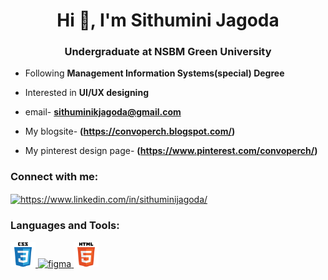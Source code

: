 <h1 align="center">Hi 👋, I'm Sithumini Jagoda</h1>
<h3 align="center">Undergraduate at NSBM Green University</h3>

- Following **Management Information Systems(special) Degree**

- Interested in **UI/UX designing**

- email- **sithuminikjagoda@gmail.com**

- My blogsite- **(https://convoperch.blogspot.com/)**
  
- My pinterest design page- **(https://www.pinterest.com/convoperch/)**

<h3 align="left">Connect with me:</h3>
<p align="left">
<a href="https://linkedin.com/in/https://www.linkedin.com/in/sithuminijagoda/" target="blank"><img align="center" src="https://raw.githubusercontent.com/rahuldkjain/github-profile-readme-generator/master/src/images/icons/Social/linked-in-alt.svg" alt="https://www.linkedin.com/in/sithuminijagoda/" height="30" width="40" /></a>
</p>

<h3 align="left">Languages and Tools:</h3>
<p align="left"> <a href="https://www.w3schools.com/css/" target="_blank" rel="noreferrer"> <img src="https://raw.githubusercontent.com/devicons/devicon/master/icons/css3/css3-original-wordmark.svg" alt="css3" width="40" height="40"/> </a> <a href="https://www.figma.com/" target="_blank" rel="noreferrer"> <img src="https://www.vectorlogo.zone/logos/figma/figma-icon.svg" alt="figma" width="40" height="40"/> </a> <a href="https://www.w3.org/html/" target="_blank" rel="noreferrer"> <img src="https://raw.githubusercontent.com/devicons/devicon/master/icons/html5/html5-original-wordmark.svg" alt="html5" width="40" height="40"/> </a> </p>
